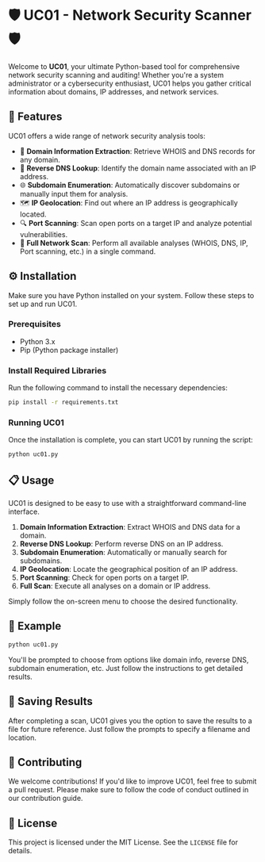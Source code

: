 # 🛡️ UC01 - Network Security Scanner 🛡️

Welcome to **UC01**, your ultimate Python-based tool for comprehensive network security scanning and auditing! Whether you're a system administrator or a cybersecurity enthusiast, UC01 helps you gather critical information about domains, IP addresses, and network services.

## 🌟 Features

UC01 offers a wide range of network security analysis tools:

- 📝 **Domain Information Extraction**: Retrieve WHOIS and DNS records for any domain.
- 🔄 **Reverse DNS Lookup**: Identify the domain name associated with an IP address.
- 🌐 **Subdomain Enumeration**: Automatically discover subdomains or manually input them for analysis.
- 🗺️ **IP Geolocation**: Find out where an IP address is geographically located.
- 🔍 **Port Scanning**: Scan open ports on a target IP and analyze potential vulnerabilities.
- 🚀 **Full Network Scan**: Perform all available analyses (WHOIS, DNS, IP, Port scanning, etc.) in a single command.

## ⚙️ Installation

Make sure you have Python installed on your system. Follow these steps to set up and run UC01.

### Prerequisites

- Python 3.x
- Pip (Python package installer)

### Install Required Libraries

Run the following command to install the necessary dependencies:

```bash
pip install -r requirements.txt
```

### Running UC01

Once the installation is complete, you can start UC01 by running the script:

```bash
python uc01.py
```

## 📋 Usage

UC01 is designed to be easy to use with a straightforward command-line interface.

1. **Domain Information Extraction**: Extract WHOIS and DNS data for a domain.
2. **Reverse DNS Lookup**: Perform reverse DNS on an IP address.
3. **Subdomain Enumeration**: Automatically or manually search for subdomains.
4. **IP Geolocation**: Locate the geographical position of an IP address.
5. **Port Scanning**: Check for open ports on a target IP.
6. **Full Scan**: Execute all analyses on a domain or IP address.

Simply follow the on-screen menu to choose the desired functionality.

## 🚧 Example

```bash
python uc01.py
```

You'll be prompted to choose from options like domain info, reverse DNS, subdomain enumeration, etc. Just follow the instructions to get detailed results.

## 💾 Saving Results

After completing a scan, UC01 gives you the option to save the results to a file for future reference. Just follow the prompts to specify a filename and location.

## 🔧 Contributing

We welcome contributions! If you'd like to improve UC01, feel free to submit a pull request. Please make sure to follow the code of conduct outlined in our contribution guide.

## 📜 License

This project is licensed under the MIT License. See the `LICENSE` file for details.
